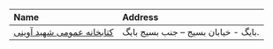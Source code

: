 | Name                                                                                         | Address                             |
|:---------------------------------------------------------------------------------------------|:------------------------------------|
| [كتابخانه عمومی شهید آوینی](https://lib.ir/fa/library/403/كتابخانه-عمومی-شهید-آوینی/search/) | بایگ - خیابان بسیج – جنب بسیج بایگ. |